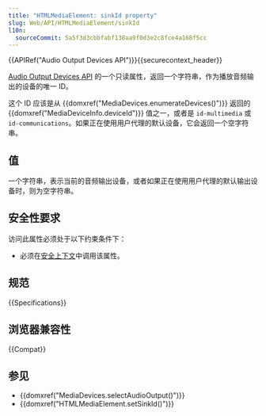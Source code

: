 ```yaml
---
title: "HTMLMediaElement: sinkId property"
slug: Web/API/HTMLMediaElement/sinkId
l10n:
  sourceCommit: 5a5f3d3cbbfabf138aa9f0d3e2c8fce4a168f5cc
---
```


{{APIRef("Audio Output Devices API")}}{{securecontext_header}}

[Audio Output Devices API](/zh-CN/docs/Web/API/Audio_Output_Devices_API) 的一个只读属性，返回一个字符串，作为播放音频输出的设备的唯一 ID。

这个 ID 应该是从 {{domxref("MediaDevices.enumerateDevices()")}} 返回的 {{domxref("MediaDeviceInfo.deviceId")}} 值之一，或者是 `id-multimedia` 或 `id-communications`。如果正在使用用户代理的默认设备，它会返回一个空字符串。

## 值

一个字符串，表示当前的音频输出设备，或者如果正在使用用户代理的默认输出设备时，则为空字符串。

## 安全性要求

访问此属性必须处于以下约束条件下：

- 必须在[安全上下文](/zh-CN/docs/Web/Security/Secure_Contexts)中调用该属性。

## 规范

{{Specifications}}

## 浏览器兼容性

{{Compat}}

## 参见

- {{domxref("MediaDevices.selectAudioOutput()")}}
- {{domxref("HTMLMediaElement.setSinkId()")}}
